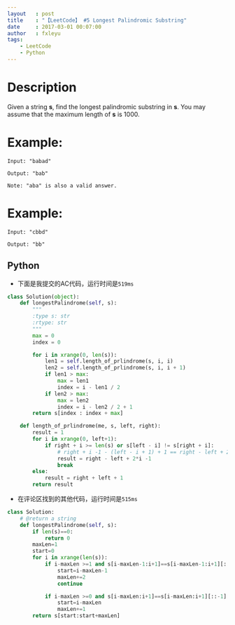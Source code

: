 ```yaml
---
layout   : post
title    : "【LeetCode】 #5 Longest Palindromic Substring"
date     : 2017-03-01 00:07:00
author   : fxleyu
tags:
    - LeetCode
    - Python
---
```


# Description
Given a string **s**, find the longest palindromic substring in **s**. You may assume that the maximum length of **s** is 1000.

# Example:
```
Input: "babad"

Output: "bab"

Note: "aba" is also a valid answer.
```
# Example:
```
Input: "cbbd"

Output: "bb"
```
## Python
- 下面是我提交的AC代码，运行时间是`519ms`
```Python
class Solution(object):
    def longestPalindrome(self, s):
        """
        :type s: str
        :rtype: str
        """
        max = 0
        index = 0

        for i in xrange(0, len(s)):
            len1 = self.length_of_prlindrome(s, i, i)
            len2 = self.length_of_prlindrome(s, i, i + 1)
            if len1 > max:
                max = len1
                index = i - len1 / 2
            if len2 > max:
                max = len2
                index = i - len2 / 2 + 1
        return s[index : index + max]

    def length_of_prlindrome(me, s, left, right):
        result = 1
        for i in xrange(0, left+1):
            if right + i >= len(s) or s[left - i] != s[right + i]:
                # right + i -1 - (left - i + 1) + 1 == right - left + 2*i -1
                result = right - left + 2*i -1
                break
        else:
            result = right + left + 1
        return result
```
- 在评论区找到的其他代码，运行时间是`515ms`
```python
class Solution:
    # @return a string
    def longestPalindrome(self, s):
        if len(s)==0:
        	return 0
        maxLen=1
        start=0
        for i in xrange(len(s)):
        	if i-maxLen >=1 and s[i-maxLen-1:i+1]==s[i-maxLen-1:i+1][::-1]:
        		start=i-maxLen-1
        		maxLen+=2
        		continue

        	if i-maxLen >=0 and s[i-maxLen:i+1]==s[i-maxLen:i+1][::-1]:
        		start=i-maxLen
        		maxLen+=1
        return s[start:start+maxLen]
```
